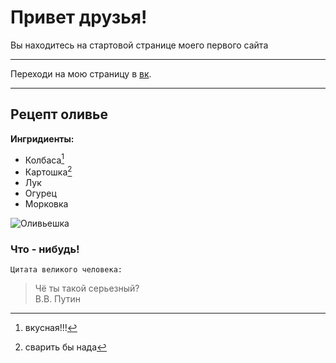 # Привет друзья!
Вы находитесь на стартовой странице моего первого сайта

-----------------

Переходи на мою страницу в [вк](https://vk.com/). 

---------------


## Рецепт оливье
**Ингридиенты:**

* Колбаса[^1]
* Картошка[^2]
* Лук
* Огурец
* Морковка

[^1]: вкусная!!!
[^2]: сварить бы нада 

![Оливьешка](https://www.gastronom.ru/binfiles/images/20151117/b8f005b8.jpg)

### Что - нибудь! 
	Цитата великого человека:
>Чё ты такой серьезный?  
	В.В. Путин
